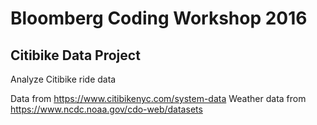 # Bloomberg Coding Workshop 2016

## Citibike Data Project
Analyze Citibike ride data

Data from https://www.citibikenyc.com/system-data
Weather data from https://www.ncdc.noaa.gov/cdo-web/datasets
